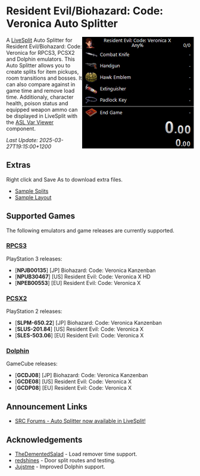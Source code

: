 # Resident Evil/Biohazard: Code: Veronica Auto Splitter

<img align="right" width="300" height="300" src="_assets/screenshot.png" alt="Resident Evil/Biohazard: Code: Veronica Auto Splitter Screenshot">

A [LiveSplit](https://livesplit.org/) Auto Splitter for Resident Evil/Biohazard: Code: Veronica for RPCS3, PCSX2 and Dolphin emulators. This Auto Splitter allows you to create splits for item pickups, room transitions and bosses. It can also compare against in game time and remove load time. Additionaly, character health, poison status and equipped weapon ammo can be displayed in LiveSplit with the [ASL Var Viewer](https://github.com/hawkerm/LiveSplit.ASLVarViewer) component.

*Last Update: 2025-03-27T19:15:00+1200*

## Extras

Right click and Save As to download extra files.

- [Sample Splits](https://raw.githubusercontent.com/kapdap/re-cvx-autosplitter/master/splits/Resident%20Evil%20Code%20Veronica.lss)
- [Sample Layout](https://raw.githubusercontent.com/kapdap/re-cvx-autosplitter/master/splits/Resident%20Evil%20Code%20Veronica.lsl)

## Supported Games

The following emulators and game releases are currently supported.

### [RPCS3](https://rpcs3.net/)

PlayStation 3 releases:

- [**NPJB00135**] [JP] Biohazard: Code: Veronica Kanzenban
- [**NPUB30467**] [US] Resident Evil: Code: Veronica X HD
- [**NPEB00553**] [EU] Resident Evil: Code: Veronica X

### [PCSX2](https://pcsx2.net/)

PlayStation 2 releases:

- [**SLPM-650.22**] [JP] Biohazard: Code: Veronica Kanzenban
- [**SLUS-201.84**] [US] Resident Evil: Code: Veronica X
- [**SLES-503.06**] [EU] Resident Evil: Code: Veronica X

### [Dolphin](https://dolphin-emu.org/)

GameCube releases:

- [**GCDJ08**] [JP] Biohazard: Code: Veronica Kanzenban
- [**GCDE08**] [US] Resident Evil: Code: Veronica X
- [**GCDP08**] [EU] Resident Evil: Code: Veronica X

## Announcement Links

- [SRC Forums - Auto Splitter now available in LiveSplit!](https://www.speedrun.com/cvx/thread/8raeo)

## Acknowledgements

- [TheDementedSalad](https://www.twitch.tv/thedementedsalad) - Load remover time support.
- [redshines](https://www.twitch.tv/redshines) - Door split routes and testing.
- [Jujstme](https://github.com/Jujstme/) - Improved Dolphin support.
